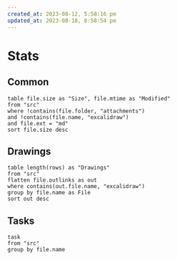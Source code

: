 ```yaml
---
created_at: 2023-08-12, 5:58:16 pm
updated_at: 2023-08-18, 8:58:54 pm
---
```

# Stats
## Common
```dataview
table file.size as "Size", file.mtime as "Modified"
from "src"
where !contains(file.folder, "attachments")
and !contains(file.name, "excalidraw")
and file.ext = "md"
sort file.size desc
```

## Drawings

```dataview
table length(rows) as "Drawings"
from "src"
flatten file.outlinks as out
where contains(out.file.name, "excalidraw")
group by file.name as File
sort out desc
```

## Tasks
```dataview
task
from "src"
group by file.name
```